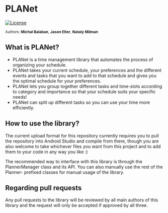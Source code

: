 <!--
  Title: PLANet Scheduling Library
  Description: Preference-based automatic schedule planner library for maximum task completion
  Authors: Michal Balaban, Jason Elter, Nataly Milman
  -->

# PLANet 
[![License](https://img.shields.io/badge/License-Apache%202.0-blue.svg)](https://opensource.org/licenses/Apache-2.0)

<sup>Authors: **Michal Balaban**, **Jason Elter**, **Nataly Milman**</sup>

## What is PLANet?
* PLANet is a time management library that automates the process of organizing your schedule.
* PLANet takes your current schedule, your preferences and the different events and tasks that you want to add to that schedule and gives you the optimal schedule for your preferences.
* PLANet lets you group together different tasks and time-slots according to category and importance so that your schedule suits your specific needs!
* PLANet can split up different tasks so you can use your time more efficiently.

## How to use the library?
The current upload format for this repository currently requires you to pull the repository into Android Studio and compile from there, though you are also welcome to take whichever files you want from this project and to add them to your code in any way you like :)

The recommended way to interface with this library is through the PlannerManager class and its API.
You can also manually use the rest of the Planner- prefixed classes for manual usage of the library.

## Regarding pull requests
Any pull requests to the library will be reviewed by all main authors of this library and the request will only be accepted if approved by all three.
